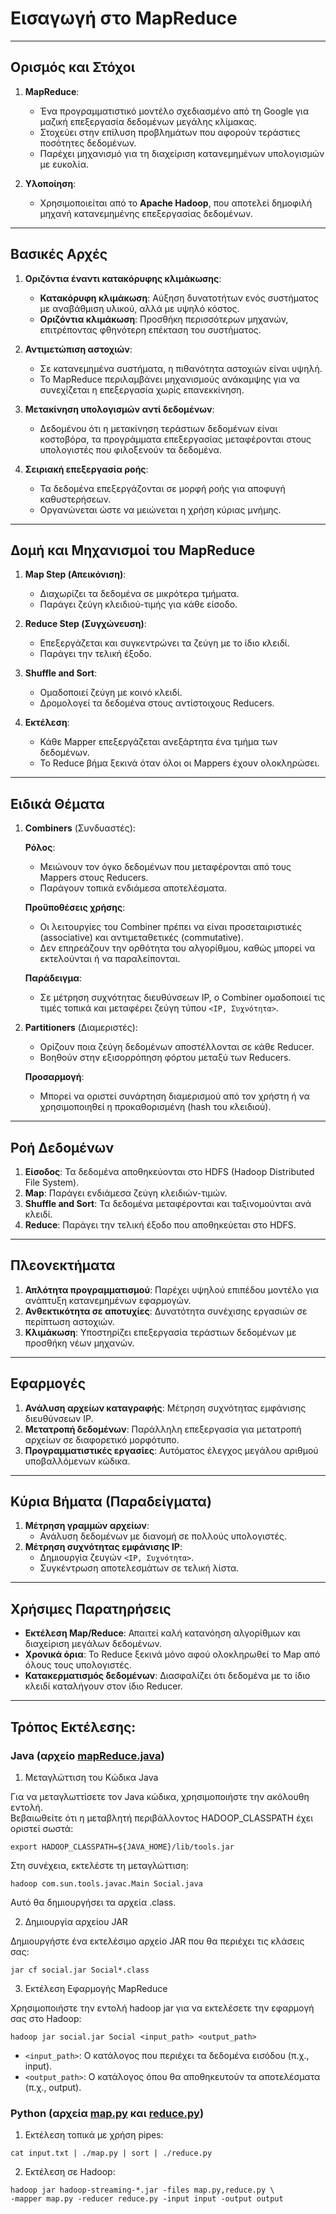 # Εισαγωγή στο MapReduce

---

## Ορισμός και Στόχοι
1. **MapReduce**:  
   - Ένα προγραμματιστικό μοντέλο σχεδιασμένο από τη Google για μαζική επεξεργασία δεδομένων μεγάλης κλίμακας.  
   - Στοχεύει στην επίλυση προβλημάτων που αφορούν τεράστιες ποσότητες δεδομένων.  
   - Παρέχει μηχανισμό για τη διαχείριση κατανεμημένων υπολογισμών με ευκολία.  

2. **Υλοποίηση**:  
   - Χρησιμοποιείται από το **Apache Hadoop**, που αποτελεί δημοφιλή μηχανή κατανεμημένης επεξεργασίας δεδομένων.  

---

## Βασικές Αρχές
1. **Οριζόντια έναντι κατακόρυφης κλιμάκωσης**:  
   - **Κατακόρυφη κλιμάκωση**: Αύξηση δυνατοτήτων ενός συστήματος με αναβάθμιση υλικού, αλλά με υψηλό κόστος.  
   - **Οριζόντια κλιμάκωση**: Προσθήκη περισσότερων μηχανών, επιτρέποντας φθηνότερη επέκταση του συστήματος.  

2. **Αντιμετώπιση αστοχιών**:  
   - Σε κατανεμημένα συστήματα, η πιθανότητα αστοχιών είναι υψηλή.  
   - Το MapReduce περιλαμβάνει μηχανισμούς ανάκαμψης για να συνεχίζεται η επεξεργασία χωρίς επανεκκίνηση.  

3. **Μετακίνηση υπολογισμών αντί δεδομένων**:  
   - Δεδομένου ότι η μετακίνηση τεράστιων δεδομένων είναι κοστοβόρα, τα προγράμματα επεξεργασίας μεταφέρονται στους υπολογιστές που φιλοξενούν τα δεδομένα.  

4. **Σειριακή επεξεργασία ροής**:  
   - Τα δεδομένα επεξεργάζονται σε μορφή ροής για αποφυγή καθυστερήσεων.  
   - Οργανώνεται ώστε να μειώνεται η χρήση κύριας μνήμης.  

---

## Δομή και Μηχανισμοί του MapReduce
1. **Map Step (Απεικόνιση)**:  
   - Διαχωρίζει τα δεδομένα σε μικρότερα τμήματα.  
   - Παράγει ζεύγη κλειδιού-τιμής για κάθε είσοδο.  

2. **Reduce Step (Συγχώνευση)**:  
   - Επεξεργάζεται και συγκεντρώνει τα ζεύγη με το ίδιο κλειδί.  
   - Παράγει την τελική έξοδο.  

3. **Shuffle and Sort**:  
   - Ομαδοποιεί ζεύγη με κοινό κλειδί.  
   - Δρομολογεί τα δεδομένα στους αντίστοιχους Reducers.  

4. **Εκτέλεση**:  
   - Κάθε Mapper επεξεργάζεται ανεξάρτητα ένα τμήμα των δεδομένων.  
   - Το Reduce βήμα ξεκινά όταν όλοι οι Mappers έχουν ολοκληρώσει.  

---

## Ειδικά Θέματα
1. **Combiners** (Συνδυαστές):  
   
   **Ρόλος**:

   - Μειώνουν τον όγκο δεδομένων που μεταφέρονται από τους Mappers στους Reducers.   
   - Παράγουν τοπικά ενδιάμεσα αποτελέσματα.

   **Προϋποθέσεις χρήσης**:

   - Οι λειτουργίες του Combiner πρέπει να είναι προσεταιριστικές (associative) και αντιμεταθετικές (commutative).   
   - Δεν επηρεάζουν την ορθότητα του αλγορίθμου, καθώς μπορεί να εκτελούνται ή να παραλείπονται.

   **Παράδειγμα**:

   - Σε μέτρηση συχνότητας διευθύνσεων IP, ο Combiner ομαδοποιεί τις τιμές τοπικά και μεταφέρει ζεύγη τύπου `<IP, Συχνότητα>`.

2. **Partitioners** (Διαμεριστές):  
   - Ορίζουν ποια ζεύγη δεδομένων αποστέλλονται σε κάθε Reducer.  
   - Βοηθούν στην εξισορρόπηση φόρτου μεταξύ των Reducers.  

   **Προσαρμογή**:

   - Μπορεί να οριστεί συνάρτηση διαμερισμού από τον χρήστη ή να χρησιμοποιηθεί η προκαθορισμένη (hash του κλειδιού).

---

## Ροή Δεδομένων
1. **Είσοδος**: Τα δεδομένα αποθηκεύονται στο HDFS (Hadoop Distributed File System).  
2. **Map**: Παράγει ενδιάμεσα ζεύγη κλειδιών-τιμών.  
3. **Shuffle and Sort**: Τα δεδομένα μεταφέρονται και ταξινομούνται ανά κλειδί.  
4. **Reduce**: Παράγει την τελική έξοδο που αποθηκεύεται στο HDFS.  

---

## Πλεονεκτήματα
1. **Απλότητα προγραμματισμού**: Παρέχει υψηλού επιπέδου μοντέλο για ανάπτυξη κατανεμημένων εφαρμογών.  
2. **Ανθεκτικότητα σε αποτυχίες**: Δυνατότητα συνέχισης εργασιών σε περίπτωση αστοχιών.  
3. **Κλιμάκωση**: Υποστηρίζει επεξεργασία τεράστιων δεδομένων με προσθήκη νέων μηχανών.  

---

## Εφαρμογές
1. **Ανάλυση αρχείων καταγραφής**: Μέτρηση συχνότητας εμφάνισης διευθύνσεων IP.  
2. **Μετατροπή δεδομένων**: Παράλληλη επεξεργασία για μετατροπή αρχείων σε διαφορετικό μορφότυπο.  
3. **Προγραμματιστικές εργασίες**: Αυτόματος έλεγχος μεγάλου αριθμού υποβαλλόμενων κώδικα.  

---

## Κύρια Βήματα (Παραδείγματα)
1. **Μέτρηση γραμμών αρχείων**:  
   - Ανάλυση δεδομένων με διανομή σε πολλούς υπολογιστές.  
2. **Μέτρηση συχνότητας εμφάνισης IP**:  
   - Δημιουργία ζευγών `<IP, Συχνότητα>`.  
   - Συγκέντρωση αποτελεσμάτων σε τελική λίστα.  

---

## Χρήσιμες Παρατηρήσεις
- **Εκτέλεση Map/Reduce**: Απαιτεί καλή κατανόηση αλγορίθμων και διαχείριση μεγάλων δεδομένων.  
- **Χρονικά όρια**: Το Reduce ξεκινά μόνο αφού ολοκληρωθεί το Map από όλους τους υπολογιστές.  
- **Κατακερματισμός δεδομένων**: Διασφαλίζει ότι δεδομένα με το ίδιο κλειδί καταλήγουν στον ίδιο Reducer.  

---

## Τρόπος Εκτέλεσης:

### Java (αρχείο [mapReduce.java](mapReduce.java))

1. Μεταγλώττιση του Κώδικα Java

Για να μεταγλωττίσετε τον Java κώδικα, χρησιμοποιήστε την ακόλουθη εντολή.  
Βεβαιωθείτε ότι η μεταβλητή περιβάλλοντος HADOOP_CLASSPATH έχει οριστεί σωστά:

```
export HADOOP_CLASSPATH=${JAVA_HOME}/lib/tools.jar
```

Στη συνέχεια, εκτελέστε τη μεταγλώττιση:

```
hadoop com.sun.tools.javac.Main Social.java
```

Αυτό θα δημιουργήσει τα αρχεία .class.

2. Δημιουργία αρχείου JAR

Δημιουργήστε ένα εκτελέσιμο αρχείο JAR που θα περιέχει τις κλάσεις σας:
```
jar cf social.jar Social*.class
```

3. Εκτέλεση Εφαρμογής MapReduce

Χρησιμοποιήστε την εντολή hadoop jar για να εκτελέσετε την εφαρμογή σας στο Hadoop:

```
hadoop jar social.jar Social <input_path> <output_path>
```

- `<input_path>`: Ο κατάλογος που περιέχει τα δεδομένα εισόδου (π.χ., input).   
- `<output_path>`: Ο κατάλογος όπου θα αποθηκευτούν τα αποτελέσματα (π.χ., output).


### Python (αρχεία [map.py](map.py) και [reduce.py](reduce.py))

1. Εκτέλεση τοπικά με χρήση pipes:

```
cat input.txt | ./map.py | sort | ./reduce.py
```

2. Εκτέλεση σε Hadoop: 

```
hadoop jar hadoop-streaming-*.jar -files map.py,reduce.py \
-mapper map.py -reducer reduce.py -input input -output output
```

